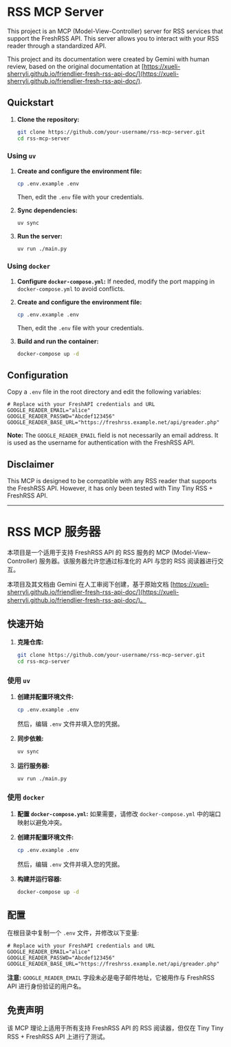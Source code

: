 # RSS MCP Server

This project is an MCP (Model-View-Controller) server for RSS services that support the FreshRSS API. This server allows you to interact with your RSS reader through a standardized API.

This project and its documentation were created by Gemini with human review, based on the original documentation at [https://xueli-sherryli.github.io/friendlier-fresh-rss-api-doc/](https://xueli-sherryli.github.io/friendlier-fresh-rss-api-doc/).

## Quickstart

1.  **Clone the repository:**
    ```bash
    git clone https://github.com/your-username/rss-mcp-server.git
    cd rss-mcp-server
    ```

### Using `uv`

1.  **Create and configure the environment file:**
    
    ```bash
    cp .env.example .env
    ```
    Then, edit the `.env` file with your credentials.
    
2.  **Sync dependencies:**
    ```bash
    uv sync
    ```

3.  **Run the server:**
    ```bash
    uv run ./main.py
    ```

### Using `docker`

1. **Configure `docker-compose.yml`:**
   If needed, modify the port mapping in `docker-compose.yml` to avoid conflicts.


2. **Create and configure the environment file:**

   ```bash
   cp .env.example .env
   ```

   Then, edit the `.env` file with your credentials.

3. **Build and run the container:**

   ```bash
   docker-compose up -d
   ```

## Configuration

Copy a `.env` file in the root directory and edit the following variables:

```
# Replace with your FreshAPI credentials and URL
GOOGLE_READER_EMAIL="alice"
GOOGLE_READER_PASSWD="Abcdef123456"
GOOGLE_READER_BASE_URL="https://freshrss.example.net/api/greader.php"
```

**Note:** The `GOOGLE_READER_EMAIL` field is not necessarily an email address. It is used as the username for authentication with the FreshRSS API.

## Disclaimer

This MCP is designed to be compatible with any RSS reader that supports the FreshRSS API. However, it has only been tested with Tiny Tiny RSS + FreshRSS API.

---

# RSS MCP 服务器

本项目是一个适用于支持 FreshRSS API 的 RSS 服务的 MCP (Model-View-Controller) 服务器。该服务器允许您通过标准化的 API 与您的 RSS 阅读器进行交互。

本项目及其文档由 Gemini 在人工审阅下创建，基于原始文档 [https://xueli-sherryli.github.io/friendlier-fresh-rss-api-doc/](https://xueli-sherryli.github.io/friendlier-fresh-rss-api-doc/)。

## 快速开始

1.  **克隆仓库:**
    ```bash
    git clone https://github.com/your-username/rss-mcp-server.git
    cd rss-mcp-server
    ```

### 使用 `uv`

1.  **创建并配置环境文件:**
    
    ```bash
    cp .env.example .env
    ```
    然后，编辑 `.env` 文件并填入您的凭据。
    
2.  **同步依赖:**
    ```bash
    uv sync
    ```

3.  **运行服务器:**
    ```bash
    uv run ./main.py
    ```

### 使用 `docker`

1. **配置 `docker-compose.yml`:**
   如果需要，请修改 `docker-compose.yml` 中的端口映射以避免冲突。

2. **创建并配置环境文件:**

   ```bash
   cp .env.example .env
   ```

   然后，编辑 `.env` 文件并填入您的凭据。

3. **构建并运行容器:**

   ```bash
   docker-compose up -d
   ```

## 配置

在根目录中复制一个 `.env` 文件，并修改以下变量:

```
# Replace with your FreshAPI credentials and URL
GOOGLE_READER_EMAIL="alice"
GOOGLE_READER_PASSWD="Abcdef123456"
GOOGLE_READER_BASE_URL="https://freshrss.example.net/api/greader.php"
```

**注意:** `GOOGLE_READER_EMAIL` 字段未必是电子邮件地址，它被用作与 FreshRSS API 进行身份验证的用户名。

## 免责声明

该 MCP 理论上适用于所有支持 FreshRSS API 的 RSS 阅读器，但仅在 Tiny Tiny RSS + FreshRSS API 上进行了测试。
